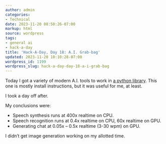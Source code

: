 ```yaml
---
author: admin
categories:
- Technical
date: 2023-11-20 08:50:26-07:00
markup: html
source: wordpress
tags:
- general ai
- hack-a-day
title: 'Hack-A-Day, Day 18: A.I. Grab-bag'
updated: 2023-11-20 10:10:28-07:00
wordpress_id: 1199
wordpress_slug: hack-a-day-day-18-a-i-grab-bag
---
```

Today I got a variety of modern A.I. tools to work in [a python library](https://github.com/za3k/ha3k-18-ai-grabbag). This one is mostly install instructions, but it was useful for me, at least.

I took a day off after.

My conclusions were:

-   Speech synthesis runs at 400x realtime on CPU.
-   Speech recognition runs at 0.4x realtime on CPU, 60x realtime on GPU.
-   Generating chat at 0.05x – 0.5x realtime (3-30 wpm) on GPU.

I didn’t get image generation working on my allotted time.
